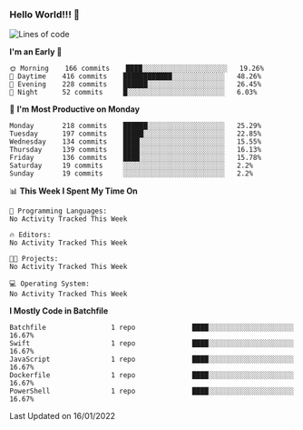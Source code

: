 ### Hello World!!! 👋

<!--
**kekotek/kekotek** is a ✨ _special_ ✨ repository because its `README.md` (this file) appears on your GitHub profile.

Here are some ideas to get you started:

- 🔭 I’m currently working on ...
- 🌱 I’m currently learning ...
- 👯 I’m looking to collaborate on ...
- 🤔 I’m looking for help with ...
- 💬 Ask me about ...
- 📫 How to reach me: ...
- 😄 Pronouns: ...
- ⚡ Fun fact: ...
-->

<!--START_SECTION:waka-->
![Lines of code](https://img.shields.io/badge/From%20Hello%20World%20I%27ve%20Written-19%20Thousand%20lines%20of%20code-blue)

**I'm an Early 🐤** 

```text
🌞 Morning    166 commits    ████░░░░░░░░░░░░░░░░░░░░░   19.26% 
🌆 Daytime    416 commits    ████████████░░░░░░░░░░░░░   48.26% 
🌃 Evening    228 commits    ██████░░░░░░░░░░░░░░░░░░░   26.45% 
🌙 Night      52 commits     █░░░░░░░░░░░░░░░░░░░░░░░░   6.03%

```
📅 **I'm Most Productive on Monday** 

```text
Monday       218 commits    ██████░░░░░░░░░░░░░░░░░░░   25.29% 
Tuesday      197 commits    █████░░░░░░░░░░░░░░░░░░░░   22.85% 
Wednesday    134 commits    ████░░░░░░░░░░░░░░░░░░░░░   15.55% 
Thursday     139 commits    ████░░░░░░░░░░░░░░░░░░░░░   16.13% 
Friday       136 commits    ████░░░░░░░░░░░░░░░░░░░░░   15.78% 
Saturday     19 commits     ░░░░░░░░░░░░░░░░░░░░░░░░░   2.2% 
Sunday       19 commits     ░░░░░░░░░░░░░░░░░░░░░░░░░   2.2%

```


📊 **This Week I Spent My Time On** 

```text
💬 Programming Languages: 
No Activity Tracked This Week

🔥 Editors: 
No Activity Tracked This Week

🐱‍💻 Projects: 
No Activity Tracked This Week

💻 Operating System: 
No Activity Tracked This Week

```

**I Mostly Code in Batchfile** 

```text
Batchfile                1 repo              ████░░░░░░░░░░░░░░░░░░░░░   16.67% 
Swift                    1 repo              ████░░░░░░░░░░░░░░░░░░░░░   16.67% 
JavaScript               1 repo              ████░░░░░░░░░░░░░░░░░░░░░   16.67% 
Dockerfile               1 repo              ████░░░░░░░░░░░░░░░░░░░░░   16.67% 
PowerShell               1 repo              ████░░░░░░░░░░░░░░░░░░░░░   16.67%

```



 Last Updated on 16/01/2022
<!--END_SECTION:waka-->
